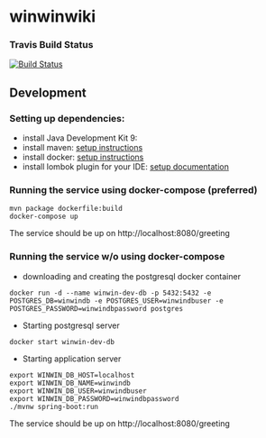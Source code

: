 # winwinwiki

### Travis Build Status

[![Build Status](https://travis-ci.com/winwinwiki/winwinwiki.svg?branch=master)](https://travis-ci.com/winwinwiki/winwinwiki)

## Development

### Setting up dependencies:

* install Java Development Kit 9: 
* install maven: [setup instructions](https://maven.apache.org/install.html)
* install docker: [setup instructions](https://docs.docker.com/install/)
* install lombok plugin for your IDE: [setup documentation](https://projectlombok.org/setup/overview)

### Running the service using docker-compose (preferred)

```
mvn package dockerfile:build
docker-compose up
```

The service should be up on http://localhost:8080/greeting

### Running the service w/o using docker-compose

* downloading and creating the postgresql docker container
```
docker run -d --name winwin-dev-db -p 5432:5432 -e POSTGRES_DB=winwindb -e POSTGRES_USER=winwindbuser -e POSTGRES_PASSWORD=winwindbpassword postgres
```

* Starting postgresql server
```
docker start winwin-dev-db
```

* Starting application server

```
export WINWIN_DB_HOST=localhost
export WINWIN_DB_NAME=winwindb
export WINWIN_DB_USER=winwindbuser
export WINWIN_DB_PASSWORD=winwindbpassword
./mvnw spring-boot:run
```

The service should be up on http://localhost:8080/greeting
